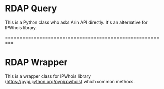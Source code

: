 RDAP Query
===

This is a Python class who asks Arin API directly. It's an alternative for IPWhois library.

=========================================================

RDAP Wrapper
===

This is a wrapper class for IPWhois library (https://pypi.python.org/pypi/ipwhois) which common methods.
